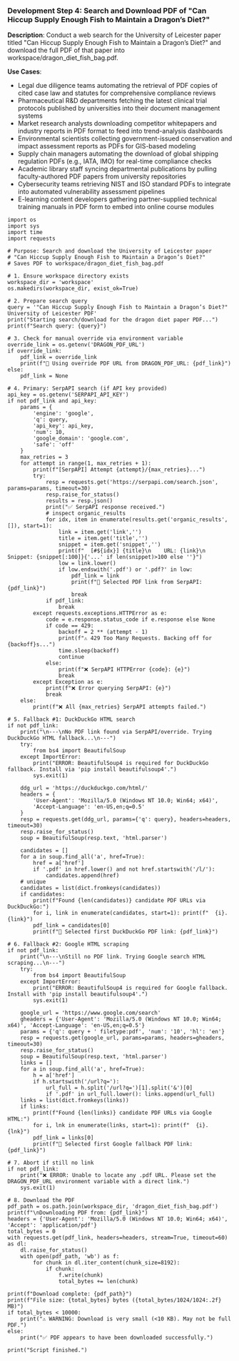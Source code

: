 ### Development Step 4: Search and Download PDF of "Can Hiccup Supply Enough Fish to Maintain a Dragon’s Diet?"

**Description**: Conduct a web search for the University of Leicester paper titled "Can Hiccup Supply Enough Fish to Maintain a Dragon’s Diet?" and download the full PDF of that paper into workspace/dragon_diet_fish_bag.pdf.

**Use Cases**:
- Legal due diligence teams automating the retrieval of PDF copies of cited case law and statutes for comprehensive compliance reviews
- Pharmaceutical R&D departments fetching the latest clinical trial protocols published by universities into their document management systems
- Market research analysts downloading competitor whitepapers and industry reports in PDF format to feed into trend-analysis dashboards
- Environmental scientists collecting government-issued conservation and impact assessment reports as PDFs for GIS-based modeling
- Supply chain managers automating the download of global shipping regulation PDFs (e.g., IATA, IMO) for real-time compliance checks
- Academic library staff syncing departmental publications by pulling faculty-authored PDF papers from university repositories
- Cybersecurity teams retrieving NIST and ISO standard PDFs to integrate into automated vulnerability assessment pipelines
- E-learning content developers gathering partner-supplied technical training manuals in PDF form to embed into online course modules

```
import os
import sys
import time
import requests

# Purpose: Search and download the University of Leicester paper
# "Can Hiccup Supply Enough Fish to Maintain a Dragon’s Diet?"
# Saves PDF to workspace/dragon_diet_fish_bag.pdf

# 1. Ensure workspace directory exists
workspace_dir = 'workspace'
os.makedirs(workspace_dir, exist_ok=True)

# 2. Prepare search query
query = '"Can Hiccup Supply Enough Fish to Maintain a Dragon’s Diet?" University of Leicester PDF'
print("Starting search/download for the dragon diet paper PDF...")
print(f"Search query: {query}")

# 3. Check for manual override via environment variable
override_link = os.getenv('DRAGON_PDF_URL')
if override_link:
    pdf_link = override_link
    print(f"🚀 Using override PDF URL from DRAGON_PDF_URL: {pdf_link}")
else:
    pdf_link = None

# 4. Primary: SerpAPI search (if API key provided)
api_key = os.getenv('SERPAPI_API_KEY')
if not pdf_link and api_key:
    params = {
        'engine': 'google',
        'q': query,
        'api_key': api_key,
        'num': 10,
        'google_domain': 'google.com',
        'safe': 'off'
    }
    max_retries = 3
    for attempt in range(1, max_retries + 1):
        print(f"[SerpAPI] Attempt {attempt}/{max_retries}...")
        try:
            resp = requests.get('https://serpapi.com/search.json', params=params, timeout=30)
            resp.raise_for_status()
            results = resp.json()
            print("✅ SerpAPI response received.")
            # inspect organic_results
            for idx, item in enumerate(results.get('organic_results', []), start=1):
                link = item.get('link','')
                title = item.get('title','')
                snippet = item.get('snippet','')
                print(f"  [#${idx}] {title}\n    URL: {link}\n    Snippet: {snippet[:100]}{'...' if len(snippet)>100 else ''}")
                low = link.lower()
                if low.endswith('.pdf') or '.pdf?' in low:
                    pdf_link = link
                    print(f"🎯 Selected PDF link from SerpAPI: {pdf_link}")
                    break
            if pdf_link:
                break
        except requests.exceptions.HTTPError as e:
            code = e.response.status_code if e.response else None
            if code == 429:
                backoff = 2 ** (attempt - 1)
                print(f"⚠️ 429 Too Many Requests. Backing off for {backoff}s...")
                time.sleep(backoff)
                continue
            else:
                print(f"❌ SerpAPI HTTPError {code}: {e}")
                break
        except Exception as e:
            print(f"❌ Error querying SerpAPI: {e}")
            break
    else:
        print(f"❌ All {max_retries} SerpAPI attempts failed.")

# 5. Fallback #1: DuckDuckGo HTML search
if not pdf_link:
    print("\n---\nNo PDF link found via SerpAPI/override. Trying DuckDuckGo HTML fallback...\n---")
    try:
        from bs4 import BeautifulSoup
    except ImportError:
        print("ERROR: BeautifulSoup4 is required for DuckDuckGo fallback. Install via 'pip install beautifulsoup4'.")
        sys.exit(1)

    ddg_url = 'https://duckduckgo.com/html/'
    headers = {
        'User-Agent': 'Mozilla/5.0 (Windows NT 10.0; Win64; x64)',
        'Accept-Language': 'en-US,en;q=0.5'
    }
    resp = requests.get(ddg_url, params={'q': query}, headers=headers, timeout=30)
    resp.raise_for_status()
    soup = BeautifulSoup(resp.text, 'html.parser')

    candidates = []
    for a in soup.find_all('a', href=True):
        href = a['href']
        if '.pdf' in href.lower() and not href.startswith('/l/'):
            candidates.append(href)
    # unique
    candidates = list(dict.fromkeys(candidates))
    if candidates:
        print(f"Found {len(candidates)} candidate PDF URLs via DuckDuckGo:")
        for i, link in enumerate(candidates, start=1): print(f"  {i}. {link}")
        pdf_link = candidates[0]
        print(f"🎯 Selected first DuckDuckGo PDF link: {pdf_link}")

# 6. Fallback #2: Google HTML scraping
if not pdf_link:
    print("\n---\nStill no PDF link. Trying Google search HTML scraping...\n---")
    try:
        from bs4 import BeautifulSoup
    except ImportError:
        print("ERROR: BeautifulSoup4 is required for Google fallback. Install with 'pip install beautifulsoup4'.")
        sys.exit(1)

    google_url = 'https://www.google.com/search'
    gheaders = {'User-Agent': 'Mozilla/5.0 (Windows NT 10.0; Win64; x64)', 'Accept-Language': 'en-US,en;q=0.5'}
    params = {'q': query + ' filetype:pdf', 'num': '10', 'hl': 'en'}
    resp = requests.get(google_url, params=params, headers=gheaders, timeout=30)
    resp.raise_for_status()
    soup = BeautifulSoup(resp.text, 'html.parser')
    links = []
    for a in soup.find_all('a', href=True):
        h = a['href']
        if h.startswith('/url?q='):
            url_full = h.split('/url?q=')[1].split('&')[0]
            if '.pdf' in url_full.lower(): links.append(url_full)
    links = list(dict.fromkeys(links))
    if links:
        print(f"Found {len(links)} candidate PDF URLs via Google HTML:")
        for i, lnk in enumerate(links, start=1): print(f"  {i}. {lnk}")
        pdf_link = links[0]
        print(f"🎯 Selected first Google fallback PDF link: {pdf_link}")

# 7. Abort if still no link
if not pdf_link:
    print("❌ ERROR: Unable to locate any .pdf URL. Please set the DRAGON_PDF_URL environment variable with a direct link.")
    sys.exit(1)

# 8. Download the PDF
pdf_path = os.path.join(workspace_dir, 'dragon_diet_fish_bag.pdf')
print(f"\nDownloading PDF from: {pdf_link}")
headers = {'User-Agent': 'Mozilla/5.0 (Windows NT 10.0; Win64; x64)', 'Accept': 'application/pdf'}
total_bytes = 0
with requests.get(pdf_link, headers=headers, stream=True, timeout=60) as dl:
    dl.raise_for_status()
    with open(pdf_path, 'wb') as f:
        for chunk in dl.iter_content(chunk_size=8192):
            if chunk:
                f.write(chunk)
                total_bytes += len(chunk)

print(f"Download complete: {pdf_path}")
print(f"File size: {total_bytes} bytes ({total_bytes/1024/1024:.2f} MB)")
if total_bytes < 10000:
    print("⚠️ WARNING: Download is very small (<10 KB). May not be full PDF.")
else:
    print("✅ PDF appears to have been downloaded successfully.")

print("Script finished.")
```